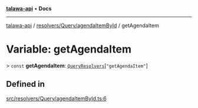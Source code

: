 [**talawa-api**](../../../../README.md) • **Docs**

***

[talawa-api](../../../../modules.md) / [resolvers/Query/agendaItemById](../README.md) / getAgendaItem

# Variable: getAgendaItem

\> `const` **getAgendaItem**: [`QueryResolvers`](../../../../types/generatedGraphQLTypes/type-aliases/QueryResolvers.md)\[`"getAgendaItem"`\]

## Defined in

[src/resolvers/Query/agendaItemById.ts:6](https://github.com/PalisadoesFoundation/talawa-api/blob/d0c167bb942c4778fba221c2cdd27665fc7dbf61/src/resolvers/Query/agendaItemById.ts#L6)
